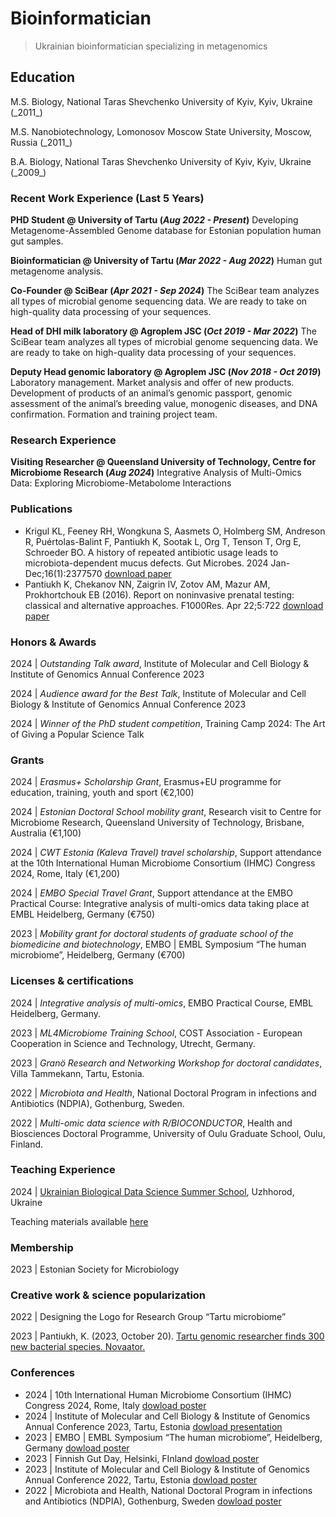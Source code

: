 # Bioinformatician
> Ukrainian bioinformatician specializing in metagenomics

## Education
<p>M.S. Biology, National Taras Shevchenko University of Kyiv, Kyiv, Ukraine (_2011_)  
<p>M.S. Nanobiotechnology, Lomonosov Moscow State University, Moscow, Russia (_2011_)  
<p>B.A. Biology, National Taras Shevchenko University of Kyiv, Kyiv, Ukraine (_2009_)  

### Recent Work Experience (Last 5 Years)
**PHD Student @ University of Tartu (_Aug 2022 - Present_)**
Developing Metagenome-Assembled Genome database for Estonian population human gut samples.

**Bioinformatician @ University of Tartu (_Mar 2022 - Aug 2022_)**
Human gut metagenome analysis.

**Co-Founder @ SciBear (_Apr 2021 - Sep 2024_)**
The SciBear team analyzes all types of microbial genome sequencing data. We are ready to take on high-quality data processing of your sequences.

**Head of DHI milk laboratory @ Agroplem JSC (_Oct 2019 - Mar 2022_)**
The SciBear team analyzes all types of microbial genome sequencing data. We are ready to take on high-quality data processing of your sequences.

**Deputy Head genomic laboratory @ Agroplem JSC (_Nov 2018 - Oct 2019_)**
Laboratory management. Market analysis and offer of new products. Development of products of an animal’s genomic passport, genomic assessment of the animal’s breeding value, monogenic diseases, and DNA confirmation. Formation and training project team.

### Research Experience
**Visiting Researcher @ Queensland University of Technology, Centre for Microbiome Research (_Aug 2024_)**
Integrative Analysis of Multi-Omics Data: Exploring Microbiome-Metabolome Interactions

### Publications
*   Krigul KL, Feeney RH, Wongkuna S, Aasmets O, Holmberg SM, Andreson R, Puértolas-Balint F, Pantiukh K, Sootak L, Org T, Tenson T, Org E, Schroeder BO. A history of repeated antibiotic usage leads to microbiota-dependent mucus defects. Gut Microbes. 2024 Jan-Dec;16(1):2377570
[download paper](https://doi.org/10.1080/19490976.2024.2377570)
*   Pantiukh K, Chekanov NN, Zaigrin IV, Zotov AM, Mazur AM, Prokhortchouk EB (2016). Report on noninvasive prenatal testing: classical and alternative approaches. F1000Res. Apr 22;5:722
[download paper](https://www.ncbi.nlm.nih.gov/pmc/articles/PMC5054814/pdf/f1000research-5-8865.pdf)

### Honors & Awards
2024 | <i>Outstanding Talk award</i>, Institute of Molecular and Cell Biology & Institute of Genomics Annual Conference 2023</p>
2024 | <i>Audience award for the Best Talk</i>, Institute of Molecular and Cell Biology & Institute of Genomics Annual Conference 2023</p>
2024 | <i>Winner of the PhD student competition</i>, Training Camp 2024: The Art of Giving a Popular Science Talk</p>

### Grants
2024 | <i>Erasmus+ Scholarship Grant</i>, Erasmus+EU programme for education, training, youth and sport (€2,100)</p>
2024 | <i>Estonian Doctoral School mobility grant</i>, Research visit to Centre for Microbiome Research, Queensland University of Technology, Brisbane, Australia (€1,100)</p>
2024 | <i>CWT Estonia (Kaleva Travel) travel scholarship</i>, Support attendance at the 10th International Human Microbiome Consortium (IHMC) Congress 2024, Rome, Italy (€1,200)</p>
2024 | <i>EMBO Special Travel Grant</i>, Support attendance at the EMBO Practical Course: Integrative analysis of multi-omics data taking place at EMBL Heidelberg, Germany (€750)</p>
2023 | <i>Mobility grant for doctoral students of graduate school of the biomedicine and biotechnology</i>, EMBO | EMBL Symposium “The human microbiome”, Heidelberg, Germany (€700)

### Licenses & certifications
2024 | <i>Integrative analysis of multi-omics</i>, EMBO Practical Course, EMBL Heidelberg, Germany.</p>
2023 | <i>ML4Microbiome Training School</i>, COST Association - European Cooperation in Science and Technology, Utrecht, Germany.</p>
2023 | <i>Granö Research and Networking Workshop for doctoral candidates</i>, Villa Tammekann, Tartu, Estonia.</p>
2022 | <i>Microbiota and Health</i>, National Doctoral Program in infections and Antibiotics (NDPIA), Gothenburg, Sweden.</p>
2022 | <i>Multi-omic data science with R/BIOCONDUCTOR</i>, Health and Biosciences Doctoral Programme, University of Oulu Graduate School, Oulu, Finland.

### Teaching Experience
2024 | [Ukrainian Biological Data Science Summer School](bds3.org/home), Uzhhorod, Ukraine

Teaching materials available [here](https://github.com/Chartiza/UBDS-3_2024)

### Membership
2023 | Estonian Society for Microbiology

### Creative work & science popularization
2022 | Designing the Logo for Research Group “Tartu microbiome”</p>
2023 | Pantiukh, K. (2023, October 20). [Tartu genomic researcher finds 300 new bacterial species. Novaator.](https://news.err.ee/1609141072/3-minute-lecture-tartu-genomic-researcher-finds-300-new-bacterial-species)

### Conferences
*   2024 | 10th International Human Microbiome Consortium (IHMC) Congress 2024, Rome, Italy
[dowload poster](https://github.com/Chartiza/Posters/blob/main/2024-06_IHMC_pantiukh.pdf)
*   2024 | Institute of Molecular and Cell Biology & Institute of Genomics Annual Conference 2023, Tartu, Estonia
[dowload presentation](https://github.com/Chartiza/Posters/blob/main/2024-01_PhD_conference_pantiukh_final.pdf)
*   2023 | EMBO | EMBL Symposium “The human microbiome”, Heidelberg, Germany
[dowload poster](https://github.com/Chartiza/Posters/blob/main/2023-09_EMBL.pdf)
*   2023 | Finnish Gut Day, Helsinki, FInland
[dowload poster](https://github.com/Chartiza/Posters/blob/main/2023-01_PhD_conferece_FINAL.png)
*   2023 | Institute of Molecular and Cell Biology & Institute of Genomics Annual Conference 2022, Tartu, Estonia
[dowload poster](https://github.com/Chartiza/Posters/blob/main/2023-01_PhD_conferece_FINAL.png)
*   2022 | Microbiota and Health, National Doctoral Program in infections and Antibiotics (NDPIA), Gothenburg, Sweden
[dowload poster](https://github.com/Chartiza/Posters/blob/main/2022-11_Microbiota_and_Health_course.pdf)

